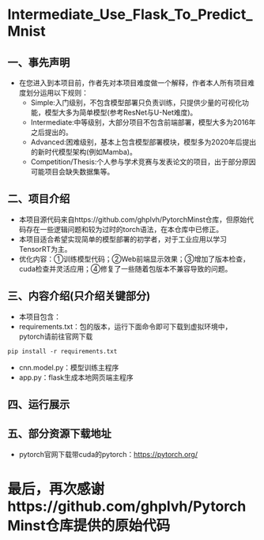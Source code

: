# Intermediate_Use_Flask_To_Predict_Mnist
## 一、事先声明
+ 在您进入到本项目前，作者先对本项目难度做一个解释，作者本人所有项目难度划分运用以下规则：
  + Simple:入门级别，不包含模型部署只负责训练，只提供少量的可视化功能，模型大多为简单模型(参考ResNet与U-Net难度)。
  + Intermediate:中等级别，大部分项目不包含前端部署，模型大多为2016年之后提出的。
  + Advanced:困难级别，基本上包含模型部署模块，模型多为2020年后提出的新时代模型架构(例如Mamba)。
  + Competition/Thesis:个人参与学术竞赛与发表论文的项目，出于部分原因可能项目会缺失数据集等。

## 二、项目介绍
+ 本项目源代码来自https://github.com/ghplvh/PytorchMinst仓库，但原始代码存在一些逻辑问题和较为过时的torch语法，在本仓库中已修正。
+ 本项目适合希望实现简单的模型部署的初学者，对于工业应用以学习TensorRT为主。
+ 优化内容：①训练模型代码；②Web前端显示效果；③增加了版本检查，cuda检查并灵活应用；④修复了一些随着包版本不兼容导致的问题。

## 三、内容介绍(只介绍关键部分)
+ 本项目包含：
+ requirements.txt：包的版本，运行下面命令即可下载到虚拟环境中，pytorch请前往官网下载
 ```txt
pip install -r requirements.txt
```
+ cnn.model.py：模型训练主程序
+ app.py：flask生成本地网页端主程序

## 四、运行展示

## 五、部分资源下载地址
+ pytorch官网下载带cuda的pytorch：https://pytorch.org/
# 最后，再次感谢https://github.com/ghplvh/PytorchMinst仓库提供的原始代码

